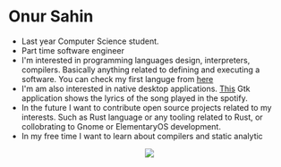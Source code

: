# Onur Sahin
* Last year Computer Science student.
* Part time software engineer
* I'm interested in programming languages design, interpreters, compilers. Basically anything related to defining and executing a software. You can check my first languge from [here](https://github.com/onsah/Flux_rs)
* I'm am also interested in native desktop applications. [This](https://github.com/onsah/SyncLyrics) Gtk application shows the lyrics of the song played in the spotify.
* In the future I want to contribute open source projects related to my interests. Such as Rust language or any tooling related to Rust, or collobrating to Gnome or ElementaryOS development.
* In my free time I want to learn about compilers and static analytic

<!---
onsah/onsah is a ✨ special ✨ repository because its `README.md` (this file) appears on your GitHub profile.
You can click the Preview link to take a look at your changes.
--->
<p align="center"><img src="https://github-readme-stats.vercel.app/api?username=onsah&show_icons=true&theme=material-palenight"> </img> </p
